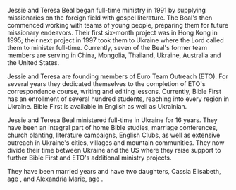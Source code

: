 Jessie and Teresa Beal began full-time ministry in 1991 by supplying missionaries on the foreign field with gospel literature. The Beal&apos;s then commenced working with teams of young people, preparing them for future missionary endeavors. Their first six-month project was in Hong Kong in 1995; their next project in 1997 took them to Ukraine where the Lord called them to minister full-time. Currently, seven of the Beal&apos;s former team members are serving in China, Mongolia, Thailand, Ukraine, Australia and the United States.

Jessie and Teresa are founding members of Euro Team Outreach (ETO). For several years they dedicated themselves to the completion of ETO&apos;s correspondence course, writing and editing lessons. Currently, Bible First has an enrollment of several hundred students, reaching into every region in Ukraine. Bible First is available in English as well as Ukrainian.

Jessie and Teresa Beal ministered full-time in Ukraine for 16 years. They have been an integral part of home Bible studies, marriage conferences, church planting, literature campaigns, English Clubs, as well as extensive outreach in Ukraine&apos;s cities, villages and mountain communities. They now divide their time between Ukraine and the US where they raise support to further Bible First and ETO&apos;s additional ministry projects.

They have been married <span class="beal-years-married"></span> years and have two daughters, Cassia Elisabeth, age <span class="cassia-age"></span>, and Alexandria Marie, age <span class="alexandria-age"></span>.
